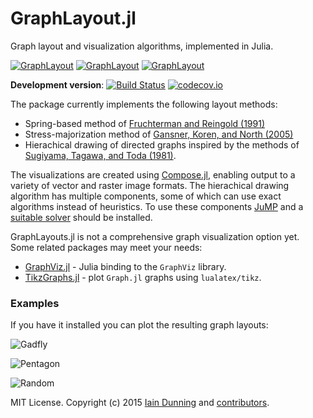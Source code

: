 # GraphLayout.jl

Graph layout and visualization algorithms, implemented in Julia.

[![GraphLayout](http://pkg.julialang.org/badges/GraphLayout_0.3.svg)](http://pkg.julialang.org/?pkg=GraphLayout&ver=0.3)
[![GraphLayout](http://pkg.julialang.org/badges/GraphLayout_0.4.svg)](http://pkg.julialang.org/?pkg=GraphLayout&ver=0.4)
[![GraphLayout](http://pkg.julialang.org/badges/GraphLayout_0.5.svg)](http://pkg.julialang.org/?pkg=GraphLayout&ver=0.5)

**Development version**:
[![Build Status](https://travis-ci.org/IainNZ/GraphLayout.jl.svg?branch=master)](https://travis-ci.org/IainNZ/GraphLayout.jl)
[![codecov.io](https://codecov.io/github/IainNZ/GraphLayout.jl/coverage.svg?branch=master)](https://codecov.io/github/IainNZ/GraphLayout.jl?branch=master)


The package currently implements the following layout methods:

* Spring-based method of [Fruchterman and Reingold (1991)](https://scholar.google.com/scholar?q=Graph+Drawing+by+Force+Directed+Placement)
* Stress-majorization method of [Gansner, Koren, and North (2005)](https://scholar.google.com/scholar?hl=en&q=Graph+Drawing+by+Stress+Majorization)
* Hierachical drawing of directed graphs inspired by the methods of [Sugiyama, Tagawa, and Toda (1981)](https://scholar.google.com/scholar?q=Methods+for+visual+understanding+of+hierarchical+system+structures).

The visualizations are created using [Compose.jl](https://github.com/dcjones/Compose.jl), enabling output to a variety of vector and raster image formats. The hierachical drawing algorithm has multiple components, some of which can use exact algorithms instead of heuristics. To use these components [JuMP](https://github.com/JuliaOpt/JuMP.jl) and a [suitable solver](http://juliaopt.org) should be installed.

GraphLayouts.jl is not a comprehensive graph visualization option yet. Some related packages may meet your needs:
* [GraphViz.jl](https://github.com/Keno/GraphViz.jl) - Julia binding to the `GraphViz` library.
* [TikzGraphs.jl](https://github.com/sisl/TikzGraphs.jl) - plot `Graph.jl` graphs using `lualatex/tikz`.

### Examples

If you have it installed you can plot the resulting graph layouts:

![Gadfly](https://rawgit.com/IainNZ/GraphLayout.jl/master/example/gadfly.svg)

![Pentagon](https://rawgit.com/IainNZ/GraphLayout.jl/master/test/pentagon.svg)

![Random](https://rawgit.com/IainNZ/GraphLayout.jl/master/test/random.svg)

MIT License. Copyright (c) 2015 [Iain Dunning](http://iaindunning.com) and [contributors](https://github.com/IainNZ/GraphLayout.jl/graphs/contributors).

